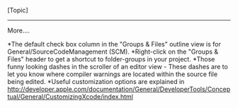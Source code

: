 

[Topic]

----

More....

*The default check box column in the "Groups & Files" outline view is for General/SourceCodeManagement (SCM). 
*Right-click on the "Groups & Files" header to get a shortcut to folder-groups in your project.
*Those funny looking dashes in the scroller of an editor view - These dashes are to let you know where compiler warnings are located within the source file being edited. 
*Useful customization options are explained in http://developer.apple.com/documentation/General/DeveloperTools/Conceptual/General/CustomizingXcode/index.html
